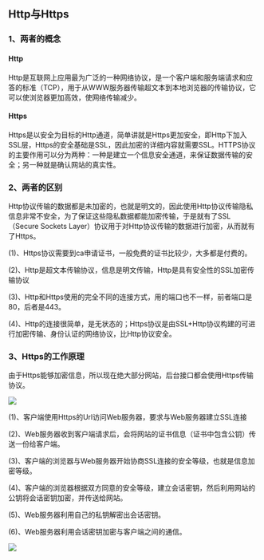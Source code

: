 ## Http与Https

### 1、两者的概念

#### Http
Http是互联网上应用最为广泛的一种网络协议，是一个客户端和服务端请求和应答的标准（TCP），用于从WWW服务器传输超文本到本地浏览器的传输协议，它可以使浏览器更加高效，使网络传输减少。

#### Https
Https是以安全为目标的Http通道，简单讲就是Https更加安全，即Http下加入SSL层，Https的安全基础是SSL，因此加密的详细内容就需要SSL。HTTPS协议的主要作用可以分为两种：一种是建立一个信息安全通道，来保证数据传输的安全；另一种就是确认网站的真实性。

### 2、两者的区别
Http协议传输的数据都是未加密的，也就是明文的，因此使用Http协议传输隐私信息非常不安全，为了保证这些隐私数据都能加密传输，于是就有了SSL（Secure Sockets Layer）协议用于对Http协议传输的数据进行加密，从而就有了Https。

(1)、Https协议需要到ca申请证书，一般免费的证书比较少，大多都是付费的。

(2)、Http是超文本传输协议，信息是明文传输，Http是具有安全性的SSL加密传输协议

(3)、Http和Https使用的完全不同的连接方式，用的端口也不一样，前者端口是80，后者是443。

(4)、Http的连接很简单，是无状态的；Https协议是由SSL+Http协议构建的可进行加密传输、身份认证的网络协议，比Http协议安全。

### 3、Https的工作原理
由于Https能够加密信息，所以现在绝大部分网站，后台接口都会使用Https传输协议。

![](http://www.mahaixiang.cn/uploads/allimg/1507/1-150H120343I41.jpg)

(1)、客户端使用Https的Url访问Web服务器，要求与Web服务器建立SSL连接

(2)、Web服务器收到客户端请求后，会将网站的证书信息（证书中包含公钥）传送一份给客户端。

(3)、客户端的浏览器与Web服务器开始协商SSL连接的安全等级，也就是信息加密等级。

(4)、客户端的浏览器根据双方同意的安全等级，建立会话密钥，然后利用网站的公钥将会话密钥加密，并传送给网站。

(5)、Web服务器利用自己的私钥解密出会话密钥。

(6)、Web服务器利用会话密钥加密与客户端之间的通信。

![](https://pic002.cnblogs.com/images/2012/339704/2012071410212142.gif)

